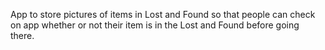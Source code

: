 App to store pictures of items in Lost and Found so that people can check on app whether or not their item is in the Lost and Found before going there.
